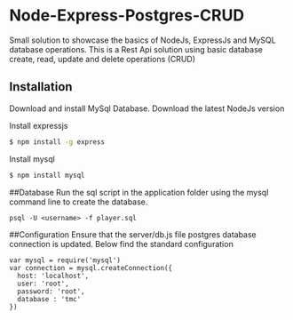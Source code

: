 # Node-Express-Postgres-CRUD
Small solution to showcase the basics of NodeJs, ExpressJs and MySQL database operations.
This is a Rest Api solution using basic database create, read, update and delete operations (CRUD)

## Installation
Download and install MySql Database.
Download the latest NodeJs version

Install expressjs
```bash
$ npm install -g express
```
Install mysql
```bash
$ npm install mysql
```

##Database
Run the sql script in the application folder using the mysql command line to create the database.

```psql
psql -U <username> -f player.sql
```

##Configuration
Ensure that the server/db.js file postgres database connection is updated. Below find the standard configuration
```
var mysql = require('mysql')
var connection = mysql.createConnection({
  host: 'localhost',
  user: 'root',
  password: 'root',
  database : 'tmc'
})

```



